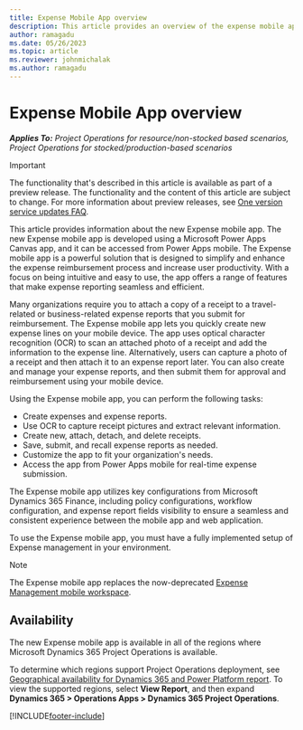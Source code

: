 ```yaml
---
title: Expense Mobile App overview
description: This article provides an overview of the expense mobile app.
author: ramagadu
ms.date: 05/26/2023
ms.topic: article
ms.reviewer: johnmichalak
ms.author: ramagadu
---
```


# Expense Mobile App overview

_**Applies To:** Project Operations for resource/non-stocked based scenarios, Project Operations for stocked/production-based scenarios_

> [!IMPORTANT]
>The functionality that's described in this article is available as part of a preview release. The functionality and the content of this article are subject to change.  For more information about preview releases, see [One version service updates FAQ](/dynamics365/fin-ops-core/fin-ops/get-started/one-version.md).

This article provides information about the new Expense mobile app. The new Expense mobile app is developed using a Microsoft Power Apps Canvas app, and it can be accessed from Power Apps mobile. The Expense mobile app is a powerful solution that is designed to simplify and enhance the expense reimbursement process and increase user productivity. With a focus on being intuitive and easy to use, the app offers a range of features that make expense reporting seamless and efficient.

Many organizations require you to attach a copy of a receipt to a travel-related or business-related expense reports that you submit for reimbursement. The Expense mobile app lets you quickly create new expense lines on your mobile device. The app uses optical character recognition (OCR) to scan an attached photo of a receipt and add the information to the expense line. Alternatively, users can capture a photo of a receipt and then attach it to an expense report later. You can also create and manage your expense reports, and then submit them for approval and reimbursement using your mobile device.

Using the Expense mobile app, you can perform the following tasks:

* Create expenses and expense reports.
* Use OCR to capture receipt pictures and extract relevant information.
* Create new, attach, detach, and delete receipts.
* Save, submit, and recall expense reports as needed.
* Customize the app to fit your organization's needs.
* Access the app from Power Apps mobile for real-time expense submission.

The Expense mobile app utilizes key configurations from Microsoft Dynamics 365 Finance, including policy configurations, workflow configuration, and expense report fields visibility to ensure a seamless and consistent experience between the mobile app and web application.

To use the Expense mobile app, you must have a fully implemented setup of Expense management in your environment.

> [!NOTE]
> The Expense mobile app replaces the now-deprecated [Expense Management mobile workspace](/dynamics365/project-operations/expense/expense-using-mobile.md).

## Availability

The new Expense mobile app is available in all of the regions where Microsoft Dynamics 365 Project Operations is available.

To determine which regions support Project Operations deployment, see [Geographical availability for Dynamics 365 and Power Platform report](https://dynamics.microsoft.com/geographic-availability/). To view the supported regions, select **View Report**, and then expand **Dynamics 365 \> Operations Apps \> Dynamics 365 Project Operations**.

[!INCLUDE[footer-include](../includes/footer-banner.md)]
